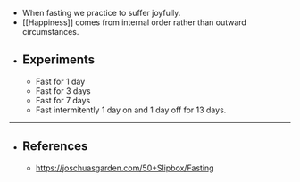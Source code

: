 - When fasting we practice to suffer joyfully.
- [[Happiness]] comes from internal order rather than outward circumstances.
- ## Experiments
	- Fast for 1 day
	- Fast for 3 days
	- Fast for 7 days
	- Fast intermitently 1 day on and 1 day off for 13 days.
- ---
- ## References
	- https://joschuasgarden.com/50+Slipbox/Fasting